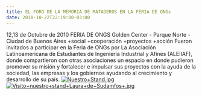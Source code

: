 ```yaml
---
title: EL FORO DE LA MEMORIA DE MATADEROS EN LA FERIA DE ONGs
date: 2010-10-22T22:19:00-03:00
---
```


12,13 de Octubre de 2010 FERIA DE ONGS Golden Center - Parque Norte - Ciudad de Buenos Aires +social +cooperación +proyectos +acción Fueron invitados a participar en la Feria de ONGs por La Asociación Latinoamericana de Estudiantes de Ingeniería Industrial y Afines (ALEIIAF), donde compartieron con otras asociaciones un espacio en donde pudieron promover su misión y fortalecer e impulsar sus proyectos con la ayuda de la sociedad, las empresas y los gobiernos ayudando al crecimiento y desarrollo de su país. [![Nuestro+Stand.jpg](https://blogger.googleusercontent.com/img/b/R29vZ2xl/AVvXsEi3AX4lOBuPJsdnDVigom8zzKLxY-SqvvM8lXDqW-c-EFDKELJ7pJLodWfKOdWhrH6NrNZm88JVU9cYgHKv0C4BTlLP1Yt9ijExeWs8qPqTsXb8azwzf5b5OnF3flwQHV7GhJM_L8OKlV5e/s320/Nuestro+Stand.jpg)](https://blogger.googleusercontent.com/img/b/R29vZ2xl/AVvXsEi3AX4lOBuPJsdnDVigom8zzKLxY-SqvvM8lXDqW-c-EFDKELJ7pJLodWfKOdWhrH6NrNZm88JVU9cYgHKv0C4BTlLP1Yt9ijExeWs8qPqTsXb8azwzf5b5OnF3flwQHV7GhJM_L8OKlV5e/s1600/Nuestro+Stand.jpg) [![Visito+nuestro+stand+Laura+de+Sudamfos+.jpg](https://blogger.googleusercontent.com/img/b/R29vZ2xl/AVvXsEhSsYRALGYeM0SkxneLP_lynOQV4Pp1TOnp0q1tkJYrshkWuwxsrw8aT9XWYKLVhtHwW_uni-kwDuWNYwsqWKbKCLEsCQiFC2-dhRYNEJod9DVVSV6h_46ZLMFXupWCvbEh5GmMUsS2p1br/s320/Visito+nuestro+stand+Laura+de+Sudamfos+.jpg)](https://blogger.googleusercontent.com/img/b/R29vZ2xl/AVvXsEhSsYRALGYeM0SkxneLP_lynOQV4Pp1TOnp0q1tkJYrshkWuwxsrw8aT9XWYKLVhtHwW_uni-kwDuWNYwsqWKbKCLEsCQiFC2-dhRYNEJod9DVVSV6h_46ZLMFXupWCvbEh5GmMUsS2p1br/s1600/Visito+nuestro+stand+Laura+de+Sudamfos+.jpg)
